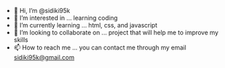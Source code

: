 - 👋 Hi, I’m @sidiki95k
- 👀 I’m interested in ... learning coding 
- 🌱 I’m currently learning ... html, css, and javascript
- 💞️ I’m looking to collaborate on ... project that will help me to improve my skills
- 📫 How to reach me ... you can contact me through my email sidiki95k@gmail.com

<!---
sidiki95k/sidiki95k is a ✨ special ✨ repository because its `README.md` (this file) appears on your GitHub profile.
You can click the Preview link to take a look at your changes.
--->
